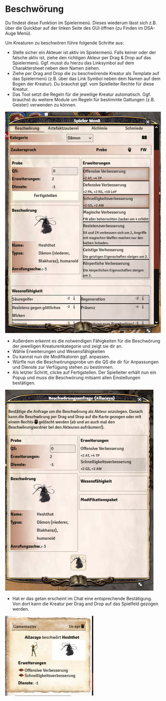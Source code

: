# Beschwörung

Du findest diese Funktion im Spielermenü. Dieses wiederum lässt sich z.B. über die Quickbar auf der linken Seite des GUI öffnen (zu Finden im DSA-Auge Menü).

Um Kreaturen zu beschwören führe folgende Schritte aus:

* Stelle sicher ein Akteuer ist aktiv im Spielermenü. Falls keiner oder der falsche aktiv ist, ziehe den richtigen Akteur per Drag & Drop auf das Spielermenü. Ggf. musst du hierzu das Linksymbol auf dem Charaktersheet neben dem Namen ziehen.
* Ziehe per Drag and Drop die zu beschwörende Kreatur als Template auf das Spielermenü (z.B. über das Link Symbol neben dem Namen auf dem Bogen der Kreatur). Du brauchst ggf. vom Spielleiter Rechte für diese Kreatur.
* Das Tool setzt die Regeln für die jeweilige Kreatur automatisch. Ggf. brauchst du weitere Module um Regeln für bestimmte Gattungen (z.B. Geister) verwenden zu können.

![Beschwörung](de/images/beschwoerung-1.png)

* Außerdem erkennt es die notwendigen Fähigkeiten für die Beschwörung der jeweiligen Kreaturenkategorie und zeigt sie dir an.
* Wähle Erweiterungen und Wesensfähigkeiten
* Du kannst nun die Modifikatoren ggf. anpassen.
* Würfle nun die Beschwörungsprobe um die QS die dir für Anpassungen und Dienste zur Verfügung stehen zu bestimmen.
* Als letzter Schritt, clicke auf Fertigstellen. Der Spielleiter erhält nun ein Popup und muss die Beschwörung mitsamt allen Einstellungen bestätigen.

![Beschwörung](de/images/beschwoerung-2.png)

* Hat er das getan erscheint im Chat eine entsprechende Bestätigung. Von dort kann die Kreatur per Drag and Drop auf das Spielfeld gezogen werden.

![Beschwörung](de/images/beschwoerung-3.png)
